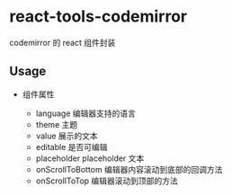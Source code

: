 # react-tools-codemirror

codemirror 的 react 组件封装

## Usage

- 组件属性

  - language 编辑器支持的语言
  - theme 主题
  - value 展示的文本
  - editable 是否可编辑
  - placeholder placeholder 文本
  - onScrollToBottom 编辑器内容滚动到底部的回调方法
  - onScrollToTop 编辑器滚动到顶部的方法
